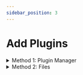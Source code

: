```yaml
---
sidebar_position: 3
---
```


# Add Plugins

<details>

<summary>Method 1: Plugin Manager</summary>

1\) Navigate to your server panel.\
2\) Navigate to the server you want to edit.

![](<../.gitbook/assets/image (12).png>)\
\
3\) Navigate to the plugins tab.

![](<../.gitbook/assets/image (10).png>)\
\
4\) Find a plugin you want to use, and click "Install"

![](<../.gitbook/assets/image (23).png>)

</details>

<details>

<summary>Method 2: Files</summary>

1\) Navigate to your server panel.\
2\) Navigate to the server you want to edit.

![](<../.gitbook/assets/image (12).png>)\
\
3\) Navigate to the files tab.

![](<../.gitbook/assets/image (14).png>)\
\
4\) Navigate to the root directory.

![](<../.gitbook/assets/image (42).png>)\
\
5\) Navigate to the "plugins" folder.

![](<../.gitbook/assets/image (51).png>)\
\
6\) Drag-And-Drop your plugin .jar files into the directory.

</details>
